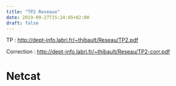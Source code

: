 ```yaml
---
title: "TP2 Reseaux"
date: 2019-09-27T15:24:05+02:00
draft: false
---
```

TP : http://dept-info.labri.fr/~thibault/Reseau/TP2.pdf

Correction : http://dept-info.labri.fr/~thibault/Reseau/TP2-corr.pdf

# Netcat
